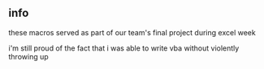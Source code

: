 ## info

these macros served as part of our team's final project during excel week


i'm still proud of the fact that i was able to write vba without violently throwing up
